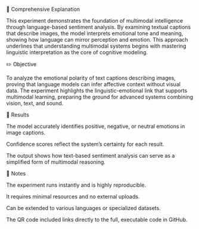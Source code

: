 🧠 Comprehensive Explanation

This experiment demonstrates the foundation of multimodal intelligence through language-based sentiment analysis.
By examining textual captions that describe images, the model interprets emotional tone and meaning, showing how language can mirror perception and emotion.
This approach underlines that understanding multimodal systems begins with mastering linguistic interpretation as the core of cognitive modeling.

✏️ Objective

To analyze the emotional polarity of text captions describing images, proving that language models can infer affective context without visual data.
The experiment highlights the linguistic-emotional link that supports multimodal learning, preparing the ground for advanced systems combining vision, text, and sound.

📘 Results

The model accurately identifies positive, negative, or neutral emotions in image captions.

Confidence scores reflect the system’s certainty for each result.

The output shows how text-based sentiment analysis can serve as a simplified form of multimodal reasoning.

📗 Notes

The experiment runs instantly and is highly reproducible.

It requires minimal resources and no external uploads.

Can be extended to various languages or specialized datasets.

The QR code included links directly to the full, executable code in GitHub.
